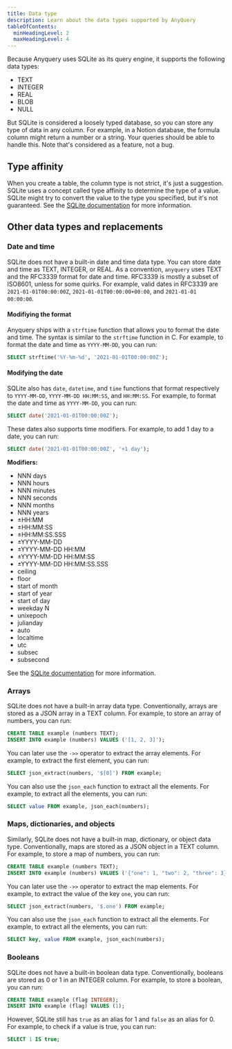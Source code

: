 ```yaml
---
title: Data type
description: Learn about the data types supported by AnyQuery
tableOfContents:
  minHeadingLevel: 2
  maxHeadingLevel: 4
---
```


Because Anyquery uses SQLite as its query engine, it supports the following data types:

- TEXT
- INTEGER
- REAL
- BLOB
- NULL

But SQLite is considered a loosely typed database, so you can store any type of data in any column. For example, in a Notion database, the formula column might return a number or a string. Your queries should be able to handle this. Note that's considered as a feature, not a bug.

## Type affinity

When you create a table, the column type is not strict, it's just a suggestion. SQLite uses a concept called type affinity to determine the type of a value. SQLite might try to convert the value to the type you specified, but it's not guaranteed. See the [SQLite documentation](https://www.sqlite.org/datatype3.html) for more information.

## Other data types and replacements

### Date and time

SQLite does not have a built-in date and time data type. You can store date and time as TEXT, INTEGER, or REAL. As a convention, `anyquery` uses TEXT and the RFC3339 format for date and time. RFC3339 is mostly a subset of ISO8601, unless for some quirks. For example, valid dates in RFC3339 are `2021-01-01T00:00:00Z`, `2021-01-01T00:00:00+00:00`, and `2021-01-01 00:00:00`.

#### Modifiying the format

Anyquery ships with a `strftime` function that allows you to format the date and time. The syntax is similar to the `strftime` function in C. For example, to format the date and time as `YYYY-MM-DD`, you can run:

```sql
SELECT strftime('%Y-%m-%d', '2021-01-01T00:00:00Z');
```

#### Modifying the date

SQLite also has `date`, `datetime`, and `time` functions that format respectively to `YYYY-MM-DD`, `YYYY-MM-DD HH:MM:SS`, and `HH:MM:SS`. For example, to format the date and time as `YYYY-MM-DD`, you can run:

```sql
SELECT date('2021-01-01T00:00:00Z');
```

These dates also supports time modifiers. For example, to add 1 day to a date, you can run:

```sql
SELECT date('2021-01-01T00:00:00Z', '+1 day');
```

**Modifiers:**

- NNN days
- NNN hours
- NNN minutes
- NNN seconds
- NNN months
- NNN years
- ±HH:MM
- ±HH:MM:SS
- ±HH:MM:SS.SSS
- ±YYYY-MM-DD
- ±YYYY-MM-DD HH:MM
- ±YYYY-MM-DD HH:MM:SS
- ±YYYY-MM-DD HH:MM:SS.SSS
- ceiling
- floor
- start of month
- start of year
- start of day
- weekday N
- unixepoch
- julianday
- auto
- localtime
- utc
- subsec
- subsecond

See the [SQLite documentation](https://www.sqlite.org/lang_datefunc.html) for more information.

### Arrays

SQLite does not have a built-in array data type. Conventionally, arrays are stored as a JSON array in a TEXT column. For example, to store an array of numbers, you can run:

```sql
CREATE TABLE example (numbers TEXT);
INSERT INTO example (numbers) VALUES ('[1, 2, 3]');
```

You can later use the `->>` operator to extract the array elements. For example, to extract the first element, you can run:

```sql
SELECT json_extract(numbers, '$[0]') FROM example;
```

You can also use the `json_each` function to extract all the elements. For example, to extract all the elements, you can run:

```sql
SELECT value FROM example, json_each(numbers);
```

### Maps, dictionaries, and objects

Similarly, SQLite does not have a built-in map, dictionary, or object data type. Conventionally, maps are stored as a JSON object in a TEXT column. For example, to store a map of numbers, you can run:

```sql
CREATE TABLE example (numbers TEXT);
INSERT INTO example (numbers) VALUES ('{"one": 1, "two": 2, "three": 3}');
```

You can later use the `->>` operator to extract the map elements. For example, to extract the value of the key `one`, you can run:

```sql
SELECT json_extract(numbers, '$.one') FROM example;
```

You can also use the `json_each` function to extract all the elements. For example, to extract all the elements, you can run:

```sql
SELECT key, value FROM example, json_each(numbers);
```

### Booleans

SQLite does not have a built-in boolean data type. Conventionally, booleans are stored as 0 or 1 in an INTEGER column. For example, to store a boolean, you can run:

```sql
CREATE TABLE example (flag INTEGER);
INSERT INTO example (flag) VALUES (1);
```

However, SQLite still has `true` as an alias for 1 and `false` as an alias for 0. For example, to check if a value is true, you can run:

```sql
SELECT 1 IS true;
```

